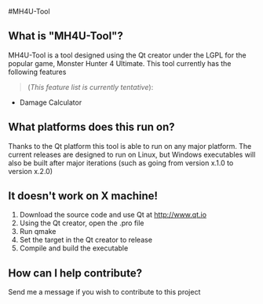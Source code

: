 #MH4U-Tool

What is "MH4U-Tool"?
------------------------------
MH4U-Tool is a tool designed using the Qt creator under the LGPL 
for the popular game, Monster Hunter 4 Ultimate. 
This tool currently has the following features 
> (*This feature list is currently tentative*):
- Damage Calculator

What platforms does this run on?
---------------------------------------------
Thanks to the Qt platform this tool is able to run on any major platform. 
The current releases are designed to run on Linux, 
but Windows executables will also be built after major iterations 
(such as going from version x.1.0 to version x.2.0)

It doesn't work on X machine!
----------------------------------------
1. Download the source code and use Qt at http://www.qt.io
2. Using the Qt creator, open the .pro file
3. Run qmake
4. Set the target in the Qt creator to release
5. Compile and build the executable

How can I help contribute?
-------------------------------------
Send me a message if you wish to contribute to this project
